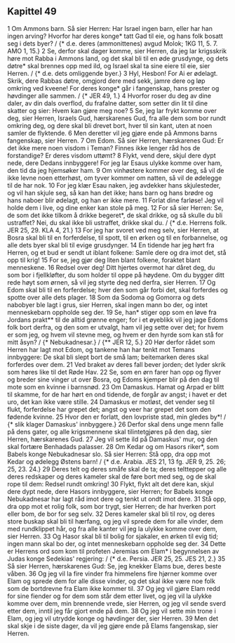 ## Kapittel 49

1 Om Ammons barn. Så sier Herren: Har Israel ingen barn, eller har han ingen arving? Hvorfor har deres konge* tatt Gad til eie, og hans folk bosatt seg i dets byer? / {* d.e. deres (ammonittenes) avgud Molok; 1KG 11, 5. 7. AMO 1, 15.}
2 Se, derfor skal dager komme, sier Herren, da jeg lar krigsskrik høre mot Rabba i Ammons land, og det skal bli til en øde grusdynge, og dets døtre* skal brennes opp med ild, og Israel skal ta sine eiere til eie, sier Herren. / {* d.e. dets omliggende byer.}
3 Hyl, Hesbon! For Ai er ødelagt. Skrik, dere Rabbas døtre, omgjord dere med sekk, jamre dere og løp omkring ved kveene! For deres konge* går i fangenskap, hans prester og høvdinger alle sammen. / {* JER 49, 1.}
4 Hvorfor roser du deg av dine daler, av din dals overflod, du frafalne datter, som setter din lit til dine skatter og sier: Hvem kan gjøre meg noe?
5 Se, jeg lar frykt komme over deg, sier Herren, Israels Gud, hærskarenes Gud, fra alle dem som bor rundt omkring deg, og dere skal bli drevet bort, hver til sin kant, uten at noen samler de flyktende.
6 Men deretter vil jeg gjøre ende på Ammons barns fangenskap, sier Herren.
7 Om Edom. Så sier Herren, hærskarenes Gud: Er det ikke mere noen visdom i Teman? Finnes ikke lenger råd hos de forstandige? Er deres visdom uttømt?
8 Flykt, vend dere, skjul dere dypt nede, dere Dedans innbyggere! For jeg lar Esaus ulykke komme over ham, den tid da jeg hjemsøker ham.
9 Om vinhøstere kommer over deg, så vil de ikke levne noen etterhøst, om tyver kommer om natten, så vil de ødelegge til de har nok.
10 For jeg klær Esau naken, jeg avdekker hans skjulesteder, og vil han skjule seg, så kan han det ikke; hans barn og hans brødre og hans naboer blir ødelagt, og han er ikke mere.
11 Forlat dine farløse! Jeg vil holde dem i live, og dine enker kan stole på meg.
12 For så sier Herren: Se, de som det ikke tilkom å drikke begeret*, de skal drikke, og så skulle du bli ustraffet? Nei, du skal ikke bli ustraffet, drikke skal du. / {* d.e. Herrens folk. JER 25, 29. KLA 4, 21.}
13 For jeg har svoret ved meg selv, sier Herren, at Bosra skal bli til en forferdelse, til spott, til en ørken og til en forbannelse, og alle dets byer skal bli til evige grusdynger.
14 En tidende har jeg hørt fra Herren, og et bud er sendt ut iblant folkene: Samle dere og dra imot det, stå opp til krig!
15 For se, jeg gjør deg liten blant folkene, foraktet blant menneskene.
16 Redsel over deg! Ditt hjertes overmot har dåret deg, du som bor i fjellkløfter, du som holder til oppe på høydene. Om du bygger ditt rede høyt som ørnen, så vil jeg styrte deg ned derfra, sier Herren.
17 Og Edom skal bli til en forferdelse; hver den som går forbi det, skal forferdes og spotte over alle dets plager.
18 Som da Sodoma og Gomorra og dets nabobyer ble lagt i grus, sier Herren, skal ingen mann bo der, og intet menneskebarn oppholde seg der.
19 Se, han* stiger opp som en løve fra Jordans prakt** til de alltid grønne enger; for i et øyeblikk vil jeg jage Edoms folk bort derfra, og den som er utvalgt, ham vil jeg sette over det; for hvem er som jeg, og hvem vil stevne meg, og hvem er den hyrde som kan stå for mitt åsyn? / {* Nebukadnesar.} / {** JER 12, 5.}
20 Hør derfor rådet som Herren har lagt mot Edom, og tankene han har tenkt mot Temans innbyggere: De skal bli slept bort de små lam; beitemarken deres skal forferdes over dem.
21 Ved braket av deres fall bever jorden; det lyder skrik som høres like til det Røde Hav.
22 Se, som en ørn farer han opp og flyver og breder sine vinger ut over Bosra, og Edoms kjemper blir på den dag til mote som en kvinne i barnsnød.
23 Om Damaskus. Hamat og Arpad er blitt til skamme, for de har hørt en ond tidende, de forgår av angst; i havet er det uro, det kan ikke være stille.
24 Damaskus er motløst, det vender seg til flukt, forferdelse har grepet det; angst og veer har grepet det som den fødende kvinne.
25 Hvor den er forlatt, den lovpriste stad, min gledes by*! / {* slik klager Damaskus' innbyggere.}
26 Derfor skal dens unge menn falle på dens gater, og alle krigsmennene skal tilintetgjøres på den dag, sier Herren, hærskarenes Gud.
27 Jeg vil sette ild på Damaskus' mur, og den skal fortære Benhadads palasser.
28 Om Kedar og om Hasors riker*, som Babels konge Nebukadnesar slo. Så sier Herren: Stå opp, dra opp mot Kedar og ødelegg Østens barn! / {* d.e. Arabia. JES 21, 13 fg. JER 9, 25. 26; 25, 23. 24.}
29 Deres telt og deres småfe skal de ta; deres telttepper og alle deres redskaper og deres kameler skal de føre bort med seg, og de skal rope til dem: Redsel rundt omkring!
30 Flykt, flykt alt det dere kan, skjul dere dypt nede, dere Hasors innbyggere, sier Herren; for Babels konge Nebukadnesar har lagt råd imot dere og tenkt ut ondt imot dere.
31 Stå opp, dra opp mot et rolig folk, som bor trygt, sier Herren; de har hverken port eller bom, de bor for seg selv.
32 Deres kameler skal bli til rov, og deres store buskap skal bli til hærfang, og jeg vil sprede dem for alle vinder, dem med rundklippet hår, og fra alle kanter vil jeg la ulykke komme over dem, sier Herren.
33 Og Hasor skal bli til bolig for sjakaler, en ørken til evig tid; ingen mann skal bo der, og intet menneskebarn oppholde seg der.
34 Dette er Herrens ord som kom til profeten Jeremias om Elam* i begynnelsen av Judas konge Sedekias' regjering: / {* d.e. Persia. JER 25, 25. JES 21, 2.}
35 Så sier Herren, hærskarenes Gud: Se, jeg knekker Elams bue, deres beste våben.
36 Og jeg vil la fire vinder fra himmelens fire hjørner komme over Elam og sprede dem for alle disse vinder, og det skal ikke være noe folk som de bortdrevne fra Elam ikke kommer til.
37 Og jeg vil gjøre Elam redd for sine fiender og for dem som står dem etter livet, og jeg vil la ulykke komme over dem, min brennende vrede, sier Herren, og jeg vil sende sverd etter dem, inntil jeg får gjort ende på dem.
38 Og jeg vil sette min trone i Elam, og jeg vil utrydde konge og høvdinger der, sier Herren.
39 Men det skal skje i de siste dager, da vil jeg gjøre ende på Elams fangenskap, sier Herren.
